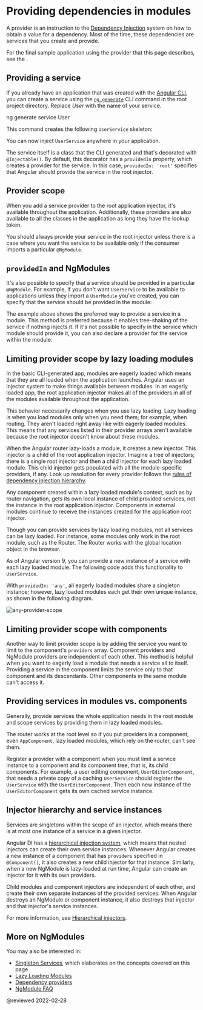 # Providing dependencies in modules

A provider is an instruction to the [Dependency Injection](dependency-injection.md) system on how to obtain a value for a dependency.
Most of the time, these dependencies are services that you create and provide.

For the final sample application using the provider that this page describes, see the <live-example></live-example>.

## Providing a service

If you already have an application that was created with the [Angular CLI](https://angular.io/cli), you can create a service using the [`ng generate`](https://angular.io/cli/generate) CLI command in the root project directory.
Replace _User_ with the name of your service.

<code-example format="shell" language="shell">

ng generate service User

</code-example>

This command creates the following `UserService` skeleton:

<code-example header="src/app/user.service.ts" path="providers/src/app/user.service.0.ts"></code-example>

You can now inject `UserService` anywhere in your application.

The service itself is a class that the CLI generated and that's decorated with `@Injectable()`.
By default, this decorator has a `providedIn` property, which creates a provider for the service.
In this case, `providedIn: 'root'` specifies that Angular should provide the service in the root injector.

## Provider scope

When you add a service provider to the root application injector, it's available throughout the application.
Additionally, these providers are also available to all the classes in the application as long they have the lookup token.

You should always provide your service in the root injector unless there is a case where you want the service to be available only if the consumer imports a particular `@NgModule`.

## `providedIn` and NgModules

It's also possible to specify that a service should be provided in a particular `@NgModule`.
For example, if you don't want `UserService` to be available to applications unless they import a `UserModule` you've created, you can specify that the service should be provided in the module:

<code-example header="src/app/user.service.ts" path="providers/src/app/user.service.1.ts"></code-example>

The example above shows the preferred way to provide a service in a module.
This method is preferred because it enables tree-shaking of the service if nothing injects it.
If it's not possible to specify in the service which module should provide it, you can also declare a provider for the service within the module:

<code-example header="src/app/user.module.ts" path="providers/src/app/user.module.ts"></code-example>

## Limiting provider scope by lazy loading modules

In the basic CLI-generated app, modules are eagerly loaded which means that they are all loaded when the application launches.
Angular uses an injector system to make things available between modules.
In an eagerly loaded app, the root application injector makes all of the providers in all of the modules available throughout the application.

This behavior necessarily changes when you use lazy loading.
Lazy loading is when you load modules only when you need them; for example, when routing.
They aren't loaded right away like with eagerly loaded modules.
This means that any services listed in their provider arrays aren't available because the root injector doesn't know about these modules.

<!--todo: KW--Make diagram here -->
<!--todo: KW--per Misko: not clear if the lazy modules are siblings or grand-children. They are both depending on router structure. -->

When the Angular router lazy-loads a module, it creates a new injector.
This injector is a child of the root application injector.
Imagine a tree of injectors; there is a single root injector and then a child injector for each lazy loaded module.
This child injector gets populated with all the module-specific providers, if any.
Look up resolution for every provider follows the [rules of dependency injection hierarchy](hierarchical-dependency-injection.md#resolution-rules).

Any component created within a lazy loaded module's context, such as by router navigation, gets its own local instance of child provided services, not the instance in the root application injector.
Components in external modules continue to receive the instances created for the application root injector.

Though you can provide services by lazy loading modules, not all services can be lazy loaded.
For instance, some modules only work in the root module, such as the Router.
The Router works with the global location object in the browser.

As of Angular version 9, you can provide a new instance of a service with each lazy loaded module.
The following code adds this functionality to `UserService`.

<code-example header="src/app/user.service.ts" path="providers/src/app/user.service.2.ts"></code-example>

With `providedIn: 'any'`, all eagerly loaded modules share a singleton instance; however, lazy loaded modules each get their own unique instance, as shown in the following diagram.

<div class="lightbox">

<img alt="any-provider-scope" class="left" src="generated/images/guide/providers/any-provider.svg">

</div>

## Limiting provider scope with components

Another way to limit provider scope is by adding the service you want to limit to the component's `providers` array.
Component providers and NgModule providers are independent of each other.
This method is helpful when you want to eagerly load a module that needs a service all to itself.
Providing a service in the component limits the service only to that component and its descendants.
Other components in the same module can't access it.

<code-example header="src/app/app.component.ts" path="providers/src/app/app.component.ts" region="component-providers"></code-example>

## Providing services in modules vs. components

Generally, provide services the whole application needs in the root module and scope services by providing them in lazy loaded modules.

The router works at the root level so if you put providers in a component, even `AppComponent`, lazy loaded modules, which rely on the router, can't see them.

<!-- KW--Make a diagram here -->

Register a provider with a component when you must limit a service instance to a component and its component tree, that is, its child components.
For example, a user editing component, `UserEditorComponent`, that needs a private copy of a caching `UserService` should register the `UserService` with the `UserEditorComponent`.
Then each new instance of the `UserEditorComponent` gets its own cached service instance.

<a id="singleton-services"></a>
<a id="component-child-injectors"></a>

## Injector hierarchy and service instances

Services are singletons within the scope of an injector, which means there is at most one instance of a service in a given injector.

Angular DI has a [hierarchical injection system](hierarchical-dependency-injection.md), which means that nested injectors can create their own service instances.
Whenever Angular creates a new instance of a component that has `providers` specified in `@Component()`, it also creates a new child injector for that instance.
Similarly, when a new NgModule is lazy-loaded at run time, Angular can create an injector for it with its own providers.

Child modules and component injectors are independent of each other, and create their own separate instances of the provided services.
When Angular destroys an NgModule or component instance, it also destroys that injector and that injector's service instances.

For more information, see [Hierarchical injectors](hierarchical-dependency-injection.md).

## More on NgModules

You may also be interested in:

-   [Singleton Services](singleton-services.md), which elaborates on the concepts covered on this page
-   [Lazy Loading Modules](lazy-loading-ngmodules.md)
-   [Dependency providers](dependency-injection-providers.md)
-   [NgModule FAQ](ngmodule-faq.md)

<!-- links -->

<!-- external links -->

<!-- end links -->

@reviewed 2022-02-28
